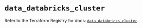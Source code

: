 # `data_databricks_cluster`

Refer to the Terraform Registry for docs: [`data_databricks_cluster`](https://registry.terraform.io/providers/databricks/databricks/1.79.1/docs/data-sources/cluster).
